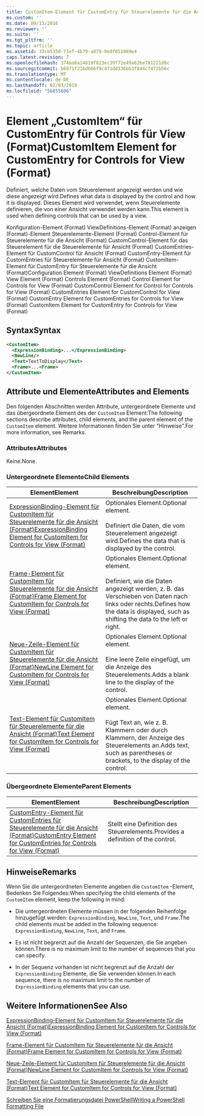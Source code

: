 ```yaml
---
title: CustomItem-Element für CustomEntry für Steuerelemente für die Ansicht (Format) | Microsoft-Dokumentation
ms.custom: ''
ms.date: 09/13/2016
ms.reviewer: ''
ms.suite: ''
ms.tgt_pltfrm: ''
ms.topic: article
ms.assetid: 33cb5350-73ef-4b79-a879-0edf051869e4
caps.latest.revision: 7
ms.openlocfilehash: 174ba6a14819f823ec39f72e49a626e781221d8c
ms.sourcegitcommit: b6871f21bd666f9cd71dd336bb3f844cf472b56c
ms.translationtype: MT
ms.contentlocale: de-DE
ms.lasthandoff: 02/03/2019
ms.locfileid: "56855606"
---
```

# <a name="customitem-element-for-customentry-for-controls-for-view-format"></a><span data-ttu-id="0bde5-102">Element „CustomItem“ für CustomEntry für Controls für View (Format)</span><span class="sxs-lookup"><span data-stu-id="0bde5-102">CustomItem Element for CustomEntry for Controls for View (Format)</span></span>

<span data-ttu-id="0bde5-103">Definiert, welche Daten vom Steuerelement angezeigt werden und wie diese angezeigt wird.</span><span class="sxs-lookup"><span data-stu-id="0bde5-103">Defines what data is displayed by the control and how it is displayed.</span></span> <span data-ttu-id="0bde5-104">Dieses Element wird verwendet, wenn Steuerelemente definieren, die von einer Ansicht verwendet werden kann.</span><span class="sxs-lookup"><span data-stu-id="0bde5-104">This element is used when defining controls that can be used by a view.</span></span>

<span data-ttu-id="0bde5-105">Konfiguration-Element (Format) ViewDefinitions-Element (Format) anzeigen (Format)-Element Steuerelemente-Element (Format) Control-Element für Steuerelemente für die Ansicht (Format) CustomControl-Element für das Steuerelement für die Steuerelemente für Ansicht (Format) CustomEntries-Element für CustomControl für Ansicht (Format) CustomEntry-Element für CustomEntries für Steuerelemente für Ansicht (Format) CustomItem-Element für CustomEntry für Steuerelemente für die Ansicht (Format)</span><span class="sxs-lookup"><span data-stu-id="0bde5-105">Configuration Element (Format) ViewDefinitions Element (Format) View Element (Format) Controls Element (Format) Control Element for Controls for View (Format) CustomControl Element for Control for Controls for View (Format) CustomEntries Element for CustomControl for View (Format) CustomEntry Element for CustomEntries for Controls for View (Format) CustomItem Element for CustomEntry for Controls for View (Format)</span></span>

## <a name="syntax"></a><span data-ttu-id="0bde5-106">Syntax</span><span class="sxs-lookup"><span data-stu-id="0bde5-106">Syntax</span></span>

```xml
<CustomItem>
  <ExpressionBinding>...</ExpressionBinding>
  <NewLine/>
  <Text>TextToDisplay</Text>
  <Frame>...<Frame>
</CustomItem>
```

## <a name="attributes-and-elements"></a><span data-ttu-id="0bde5-107">Attribute und Elemente</span><span class="sxs-lookup"><span data-stu-id="0bde5-107">Attributes and Elements</span></span>

<span data-ttu-id="0bde5-108">Den folgenden Abschnitten werden Attribute, untergeordnete Elemente und das übergeordnete Element des der `CustomItem` Element.</span><span class="sxs-lookup"><span data-stu-id="0bde5-108">The following sections describe attributes, child elements, and the parent element of the `CustomItem` element.</span></span> <span data-ttu-id="0bde5-109">Weitere Informationen finden Sie unter "Hinweise".</span><span class="sxs-lookup"><span data-stu-id="0bde5-109">For more information, see Remarks.</span></span>

### <a name="attributes"></a><span data-ttu-id="0bde5-110">Attributes</span><span class="sxs-lookup"><span data-stu-id="0bde5-110">Attributes</span></span>

<span data-ttu-id="0bde5-111">Keine.</span><span class="sxs-lookup"><span data-stu-id="0bde5-111">None.</span></span>

### <a name="child-elements"></a><span data-ttu-id="0bde5-112">Untergeordnete Elemente</span><span class="sxs-lookup"><span data-stu-id="0bde5-112">Child Elements</span></span>

|<span data-ttu-id="0bde5-113">Element</span><span class="sxs-lookup"><span data-stu-id="0bde5-113">Element</span></span>|<span data-ttu-id="0bde5-114">Beschreibung</span><span class="sxs-lookup"><span data-stu-id="0bde5-114">Description</span></span>|
|-------------|-----------------|
|[<span data-ttu-id="0bde5-115">ExpressionBinding-Element für CustomItem für Steuerelemente für die Ansicht (Format)</span><span class="sxs-lookup"><span data-stu-id="0bde5-115">ExpressionBinding Element for CustomItem for Controls for View (Format)</span></span>](./expressionbinding-element-for-customitem-for-controls-for-view-format.md)|<span data-ttu-id="0bde5-116">Optionales Element.</span><span class="sxs-lookup"><span data-stu-id="0bde5-116">Optional element.</span></span><br /><br /> <span data-ttu-id="0bde5-117">Definiert die Daten, die vom Steuerelement angezeigt wird.</span><span class="sxs-lookup"><span data-stu-id="0bde5-117">Defines the data that is displayed by the control.</span></span>|
|[<span data-ttu-id="0bde5-118">Frame-Element für CustomItem für Steuerelemente für die Ansicht (Format)</span><span class="sxs-lookup"><span data-stu-id="0bde5-118">Frame Element for CustomItem for Controls for View (Format)</span></span>](./frame-element-for-customitem-for-controls-for-view-format.md)|<span data-ttu-id="0bde5-119">Optionales Element.</span><span class="sxs-lookup"><span data-stu-id="0bde5-119">Optional element.</span></span><br /><br /> <span data-ttu-id="0bde5-120">Definiert, wie die Daten angezeigt werden, z. B. das Verschieben von Daten nach links oder rechts.</span><span class="sxs-lookup"><span data-stu-id="0bde5-120">Defines how the data is displayed, such as shifting the data to the left or right.</span></span>|
|[<span data-ttu-id="0bde5-121">Neue-Zeile-Element für CustomItem für Steuerelemente für die Ansicht (Format)</span><span class="sxs-lookup"><span data-stu-id="0bde5-121">NewLine Element for CustomItem for Controls for View (Format)</span></span>](./newline-element-for-customitem-for-controls-for-view-format.md)|<span data-ttu-id="0bde5-122">Optionales Element.</span><span class="sxs-lookup"><span data-stu-id="0bde5-122">Optional element.</span></span><br /><br /> <span data-ttu-id="0bde5-123">Eine leere Zeile eingefügt, um die Anzeige des Steuerelements.</span><span class="sxs-lookup"><span data-stu-id="0bde5-123">Adds a blank line to the display of the control.</span></span>|
|[<span data-ttu-id="0bde5-124">Text-Element für CustomItem für Steuerelemente für die Ansicht (Format)</span><span class="sxs-lookup"><span data-stu-id="0bde5-124">Text Element for CustomItem for Controls for View (Format)</span></span>](./text-element-for-customitem-for-controls-for-view-format.md)|<span data-ttu-id="0bde5-125">Optionales Element.</span><span class="sxs-lookup"><span data-stu-id="0bde5-125">Optional element.</span></span><br /><br /> <span data-ttu-id="0bde5-126">Fügt Text an, wie z. B. Klammern oder durch Klammern, der Anzeige des Steuerelements an.</span><span class="sxs-lookup"><span data-stu-id="0bde5-126">Adds text, such as parentheses or brackets, to the display of the control.</span></span>|

### <a name="parent-elements"></a><span data-ttu-id="0bde5-127">Übergeordnete Elemente</span><span class="sxs-lookup"><span data-stu-id="0bde5-127">Parent Elements</span></span>

|<span data-ttu-id="0bde5-128">Element</span><span class="sxs-lookup"><span data-stu-id="0bde5-128">Element</span></span>|<span data-ttu-id="0bde5-129">Beschreibung</span><span class="sxs-lookup"><span data-stu-id="0bde5-129">Description</span></span>|
|-------------|-----------------|
|[<span data-ttu-id="0bde5-130">CustomEntry-Element für CustomEntries für Steuerelemente für die Ansicht (Format)</span><span class="sxs-lookup"><span data-stu-id="0bde5-130">CustomEntry Element for CustomEntries for Controls for View (Format)</span></span>](./customentry-element-for-customentries-for-controls-for-view-format.md)|<span data-ttu-id="0bde5-131">Stellt eine Definition des Steuerelements.</span><span class="sxs-lookup"><span data-stu-id="0bde5-131">Provides a definition of the control.</span></span>|

## <a name="remarks"></a><span data-ttu-id="0bde5-132">Hinweise</span><span class="sxs-lookup"><span data-stu-id="0bde5-132">Remarks</span></span>

<span data-ttu-id="0bde5-133">Wenn Sie die untergeordneten Elemente angeben die `CustomItem` -Element, Bedenken Sie Folgendes:</span><span class="sxs-lookup"><span data-stu-id="0bde5-133">When specifying the child elements of the `CustomItem` element, keep the following in mind:</span></span>

- <span data-ttu-id="0bde5-134">Die untergeordneten Elemente müssen in der folgenden Reihenfolge hinzugefügt werden: `ExpressionBinding`, `NewLine`, `Text`, und `Frame`.</span><span class="sxs-lookup"><span data-stu-id="0bde5-134">The child elements must be added in the following sequence: `ExpressionBinding`, `NewLine`, `Text`, and `Frame`.</span></span>

- <span data-ttu-id="0bde5-135">Es ist nicht begrenzt auf die Anzahl der Sequenzen, die Sie angeben können.</span><span class="sxs-lookup"><span data-stu-id="0bde5-135">There is no maximum limit to the number of sequences that you can specify.</span></span>

- <span data-ttu-id="0bde5-136">In der Sequenz vorhanden ist nicht begrenzt auf die Anzahl der `ExpressionBinding` Elemente, die Sie verwenden können.</span><span class="sxs-lookup"><span data-stu-id="0bde5-136">In each sequence, there is no maximum limit to the number of `ExpressionBinding` elements that you can use.</span></span>

## <a name="see-also"></a><span data-ttu-id="0bde5-137">Weitere Informationen</span><span class="sxs-lookup"><span data-stu-id="0bde5-137">See Also</span></span>

[<span data-ttu-id="0bde5-138">ExpressionBinding-Element für CustomItem für Steuerelemente für die Ansicht (Format)</span><span class="sxs-lookup"><span data-stu-id="0bde5-138">ExpressionBinding Element for CustomItem for Controls for View (Format)</span></span>](./expressionbinding-element-for-customitem-for-controls-for-view-format.md)

[<span data-ttu-id="0bde5-139">Frame-Element für CustomItem für Steuerelemente für die Ansicht (Format)</span><span class="sxs-lookup"><span data-stu-id="0bde5-139">Frame Element for CustomItem for Controls for View (Format)</span></span>](./frame-element-for-customitem-for-controls-for-view-format.md)

[<span data-ttu-id="0bde5-140">Neue-Zeile-Element für CustomItem für Steuerelemente für die Ansicht (Format)</span><span class="sxs-lookup"><span data-stu-id="0bde5-140">NewLine Element for CustomItem for Controls for View (Format)</span></span>](./newline-element-for-customitem-for-controls-for-view-format.md)

[<span data-ttu-id="0bde5-141">Text-Element für CustomItem für Steuerelemente für die Ansicht (Format)</span><span class="sxs-lookup"><span data-stu-id="0bde5-141">Text Element for CustomItem for Controls for View (Format)</span></span>](./text-element-for-customitem-for-controls-for-view-format.md)

[<span data-ttu-id="0bde5-142">Schreiben Sie eine Formatierungsdatei PowerShell</span><span class="sxs-lookup"><span data-stu-id="0bde5-142">Writing a PowerShell Formatting File</span></span>](./writing-a-powershell-formatting-file.md)
